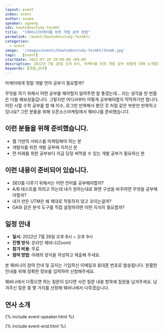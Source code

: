 ```yaml
---
layout: event
index: event
author: osoma
speaker: ogaeng
ids: howtodevstudy-formkt
title:  "[웨비나]마케터를 위한 개발 공부 방법"
permalink: /event/howtodevstudy-formkt/
categories:
  - event
image:  '/images/events/howtodevstudy-formkt/thumb.jpg'
tags:   [event]
startdate: 2022-07-28 20:00:00 +09:00
description: 2022년 7월 28일 오후 8시, 마케터를 위한 개발 공부 방법에 대해 소개합니다.
keywords: [개발,공부]
---
```


마케터에게 정말 개발 언어 공부가 필요할까?

무엇을 하기 위해서 어떤 공부를 해야할지 알려주면 참 좋겠는데… 라는 생각을 한 번쯤은 다들 해보셨을겁니다. 그렇지만 어디서부터 어떻게 공부해야할지 막막하기만 합니다.
어린 시절 수학 공부를 할 때 지수, 로그만 반복해서 봤던 것 처럼 같은 부분만 반복하고 있나요?
그런 분들을 위해 오픈소스마케팅에서 웨비나를 준비했습니다.

## 이런 분들을 위해 준비했습니다.

- 웹 기반의 서비스를 마케팅해야 하는 분
- 개발자를 위한 개발 공부에 지치신 분
- 먼 미래를 위한 공부보다 지금 당장 써먹을 수 있는 개발 공부가 필요하신 분

## 이런 내용이 준비되어 있습니다.

- SEO를 다루기 위해서는 어떤 언어를 공부해야할까?
- A/B 테스트를 하려고 하는데 내가 원하는대로 화면 구성을 바꾸려면 무엇을 공부해야할까?
- 내가 만든 UTM은 왜 제대로 작동하지 않고 꼬이는걸까?
- GA와 같은 분석 도구를 직접 설정하려면 어떤 지식이 필요할까?

## 일정 안내

- **일시**: 2022년 7월 28일 오후 8시 ~ 오후 9시
- **진행 방식**: 온라인 웨비나(Zoom)
- **참가 비용**: 무료
- **참여 방법**: 아래의 양식을 작성하고 제출해 주세요.

본 웨비나의 참여 안내 및 공지는 기입하신 이메일과 휴대폰 번호로 발송됩니다. 원활한 안내를 위해 정확한 정보를 입력하여 신청해주세요.

웨비나에서 다뤘으면 하는 질문이 있다면 사전 질문 내용 항목에 질문을 남겨주세요. 남겨주신 질문 중 몇 가지를 선정해 웨비나에서 다루겠습니다.

## 연사 소개

{% include event-speaker.html %}

{% include event-end.html %}
